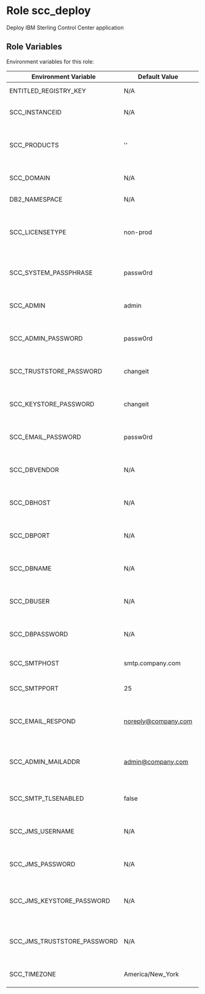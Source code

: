 Role scc_deploy
==========================

Deploy IBM Sterling Control Center application


Role Variables
--------------

Environment variables for this role:

| Environment Variable        | Default Value         | Required | Description                                      |
|-----------------------------|-----------------------|----------|--------------------------------------------------|
| ENTITLED_REGISTRY_KEY       | N/A                   | Yes      | Entitlement registry key                         |
| SCC_INSTANCEID              | N/A                   | Yes      | Instance ID for SCC application                  |
| SCC_PRODUCTS                | ''                    | Yes      | Products for SCC application (CCM,CCD; CCM; CCD) |
| SCC_DOMAIN                  | N/A                   | Yes      | Domain for SCC application                       |
| DB2_NAMESPACE               | N/A                   | No       | Namespace for DB2                                |
| SCC_LICENSETYPE             | non-prod              | No       | License type for SCC application (prod or non-prod) |
| SCC_SYSTEM_PASSPHRASE       | passw0rd              | No       | System passphrase for SCC application            |
| SCC_ADMIN                   | admin                 | No       | Admin username for SCC application               |
| SCC_ADMIN_PASSWORD          | passw0rd              | No       | Admin password for SCC application               |
| SCC_TRUSTSTORE_PASSWORD     | changeit              | No       | Truststore password for SCC application          |
| SCC_KEYSTORE_PASSWORD       | changeit              | No       | Keystore password for SCC application            |
| SCC_EMAIL_PASSWORD          | passw0rd              | No       | Email password for SCC application               |
| SCC_DBVENDOR                | N/A                   | No       | Database vendor for SCC application              |
| SCC_DBHOST                  | N/A                   | No       | Database host for SCC application                |
| SCC_DBPORT                  | N/A                   | No       | Database port for SCC application                |
| SCC_DBNAME                  | N/A                   | No       | Database name for SCC application                |
| SCC_DBUSER                  | N/A                   | No       | Database user for SCC application                |
| SCC_DBPASSWORD              | N/A                   | No       | Database password for SCC application            |
| SCC_SMTPHOST                | smtp.company.com      | No       | SMTP host for SCC application                    |
| SCC_SMTPPORT                | 25                    | No       | SMTP port for SCC application                    |
| SCC_EMAIL_RESPOND           | noreply@company.com   | No       | Email respond address for SCC application        |
| SCC_ADMIN_MAILADDR          | admin@company.com     | No       | Admin email address for SCC application          |
| SCC_SMTP_TLSENABLED         | false                 | No       | SMTP TLS enabled for SCC application             |
| SCC_JMS_USERNAME            | N/A                   | No       | JMS username for SCC application                 |
| SCC_JMS_PASSWORD            | N/A                   | No       | JMS password for SCC application                 |
| SCC_JMS_KEYSTORE_PASSWORD   | N/A                   | No       | JMS keystore password for SCC application        |
| SCC_JMS_TRUSTSTORE_PASSWORD | N/A                   | No       | JMS truststore password for SCC application      |
| SCC_TIMEZONE                | America/New_York      | No       | Timezone for SCC application                     |
